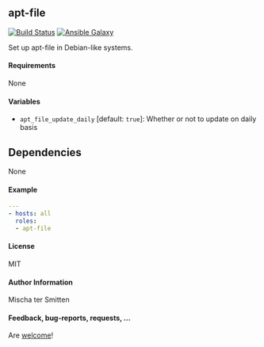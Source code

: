 ## apt-file

[![Build Status](https://travis-ci.org/Oefenweb/ansible-apt-file.svg?branch=master)](https://travis-ci.org/Oefenweb/ansible-apt-file) [![Ansible Galaxy](http://img.shields.io/badge/ansible--galaxy-apt--file-blue.svg)](https://galaxy.ansible.com/list#/roles/2304)

Set up apt-file in Debian-like systems.

#### Requirements

None

#### Variables

* `apt_file_update_daily` [default: `true`]: Whether or not to update on daily basis

## Dependencies

None

#### Example

```yaml
---
- hosts: all
  roles:
  - apt-file
```

#### License

MIT

#### Author Information

Mischa ter Smitten

#### Feedback, bug-reports, requests, ...

Are [welcome](https://github.com/Oefenweb/ansible-apt-file/issues)!
